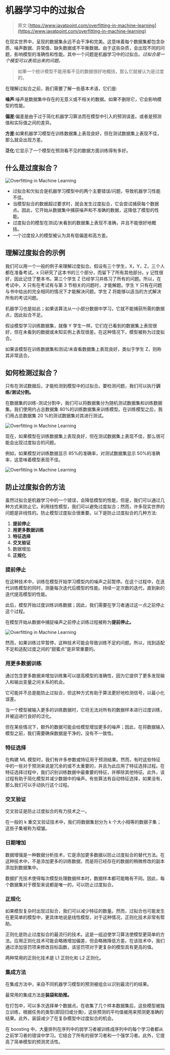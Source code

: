 # 机器学习中的过拟合

> 原文:[https://www.javatpoint.com/overfitting-in-machine-learning](https://www.javatpoint.com/overfitting-in-machine-learning)

在现实世界中，呈现的数据集永远不会干净和完美。这意味着每个数据集都包含杂质、噪声数据、异常值、缺失数据或不平衡数据。由于这些杂质，会出现不同的问题，影响模型的准确性和性能。其中一个问题是机器学习中的过拟合。*过拟合是一个模型可以表现出来的问题。*

> 如果一个统计模型不能用看不见的数据很好地概括，那么它就被认为是过度的。

在理解过拟合之前，我们需要了解一些基本术语，它们是:

**噪声**:噪声是数据集中存在的无意义或不相关的数据。如果不删除它，它会影响模型的性能。

**偏差**:偏差是由于过于简化机器学习算法而在模型中引入的预测误差。或者是预测值和实际值之间的差异。

**方差**:如果机器学习模型在训练数据集上表现良好，但在测试数据集上表现不佳，那么就会出现方差。

**泛化**:它显示了一个模型在预测看不见的数据方面训练得有多好。

## 什么是过度拟合？

![Overfitting in Machine Learning](../Images/8c4bc84a9de9c528b560a3ded39fae0b.png)

*   过拟合和欠拟合是机器学习模型中的两个主要错误/问题，导致机器学习性能不佳。
*   当模型拟合的数据超过要求时，就会发生过度拟合，它会尝试捕获每个数据点。因此，它开始从数据集中捕获噪声和不准确的数据，这降低了模型的性能。
*   过度拟合的模型在测试/未看到的数据集上表现不准确，并且不能很好地概括。
*   一个过度投入的模型被认为具有低偏差和高方差。

## 理解过度拟合的示例

我们可以用一个一般的例子来理解过度拟合。假设有三个学生，X，Y，Z，三个人都在准备考试。x 只研究了这本书的三个部分，而留下了所有其他部分。y 记性很好，因此记住了整本书。第三个学生 Z 已经学习并练习了所有的问题。所以，在考试中，X 只有在考试有与第 3 节相关的问题时，才能解题。学生 Y 只有在问题与书中给出的完全相同的情况下才能解决问题。学生 Z 将能够以适当的方式解决所有的考试问题。

机器学习也是如此；如果该算法从一小部分数据中学习，它就不能捕获所需的数据点，因此拟合不足。

假设模型学习训练数据集，就像 Y 学生一样。它们在已看到的数据集上表现很好，但在未看到的数据或未知实例上表现很差。在这种情况下，模型被称为过度拟合。

如果该模型在训练数据集和测试/未查看数据集上表现良好，类似于学生 Z，则称其非常适合。

## 如何检测过拟合？

只有在测试数据后，才能检测到模型中的过拟合。要检测问题，我们可以执行**训练/测试分割。**

在数据集的训练-测试分割中，我们可以将数据集分为随机测试数据集和训练数据集。我们使用约占总数据集 80%的训练数据集来训练模型。在训练模型之后，我们用占总数据集 20 %的测试数据集对其进行测试。

![Overfitting in Machine Learning](../Images/1a3fe12eb8e35336b346e7445f08ba75.png)

现在，如果模型在训练数据集上表现良好，但在测试数据集上表现不佳，那么很可能会出现过度拟合的问题。

例如，如果模型对训练数据显示 85%的准确率，对测试数据集显示 50%的准确率，这意味着模型表现不佳。

![Overfitting in Machine Learning](../Images/09b39d443f59232cf6b610c4bb6a5b84.png)

## 防止过度拟合的方法

虽然过拟合是机器学习中的一个错误，会降低模型的性能，但是，我们可以通过几种方式来防止它。利用线性模型，我们可以避免过度拟合；然而，许多现实世界的问题是非线性的。防止模型过度拟合很重要。以下是防止过度拟合的几种方法:

1.  **提前停止**
2.  **用更多数据训练**
3.  **特征选择**
4.  **交叉验证**
5.  数据增加
6.  **正规化**

### 提前停止

在这种技术中，训练在模型开始学习模型内的噪声之前暂停。在这个过程中，在迭代训练模型的同时，测量每次迭代后模型的性能。持续一定次数的迭代，直到新的迭代提高模型的性能。

此后，模型开始过度训练训练数据；因此，我们需要在学习者通过这一点之前停止这个过程。

在模型开始从数据中捕捉噪声之前停止训练过程被称为**提前停止。**

![Overfitting in Machine Learning](../Images/baf6758a3240e8c4e7b01360853b5003.png)

然而，如果训练过早暂停，这种技术可能会导致训练不足的问题。所以，找到适配不足和适配过度之间的“甜蜜点”是非常重要的。

### 用更多数据训练

通过包含更多数据来增加训练集可以提高模型的准确性，因为它提供了更多发现输入和输出变量之间关系的机会。

它可能并不总是能防止过拟合，但这种方式有助于算法更好地检测信号，以最小化误差。

当一个模型被输入更多的训练数据时，它将无法对所有的数据样本进行过度训练，并被迫进行良好的泛化。

但在某些情况下，额外的数据可能会给模型增加更多的噪声；因此，在将数据输入模型之前，我们需要确保数据是干净的，没有不一致性。

### 特征选择

在构建 ML 模型时，我们有许多参数或特征用于预测结果。然而，有时这些特征中的一些对于预测来说是冗余的或不太重要的，并且为此应用了特征选择过程。在特征选择过程中，我们识别训练数据中最重要的特征，并移除其他特征。此外，该过程有助于简化模型并减少数据中的噪声。有些算法有自动特征选择，如果没有，那么我们可以手动执行这个过程。

### 交叉验证

交叉验证是防止过度拟合的有力技术之一。

在一般的 k 重交叉验证技术中，我们将数据集划分为 k 个大小相等的数据子集；这些子集被称为褶皱。

### 日期增加

数据增强是一种数据分析技术，它是添加更多数据以防止过度拟合的替代方法。在这种技术中，不是添加更多的训练数据，而是将已经存在的数据的稍微修改的副本添加到数据集中。

数据扩充技术使得每次模型处理数据样本时，数据样本都可能略有不同。因此，每个数据集对于模型来说都是唯一的，可以防止过度拟合。

### 正规化

如果模型复杂时出现过拟合，我们可以减少特征的数量。然而，过拟合也可能发生在更简单的模型中，更具体地说是线性模型，对于这种情况，正则化技术非常有帮助。

正则化是防止过度拟合的最流行的技术。这是一组迫使学习算法使模型更简单的方法。应用正则化技术可能会略微增加偏差，但会略微降低方差。在该技术中，我们通过添加惩罚项来修改目标函数，该惩罚项对于更复杂的模型具有更高的值。

两种常用的正则化技术是 L1 正则化和 L2 正则化。

### 集成方法

在集成方法中，来自不同机器学习模型的预测被组合以识别最流行的结果。

最常用的集成方法是**装袋和助推。**

在打包中，可以多次选择单个数据点。在收集了几个样本数据集后，这些模型被独立训练，根据任务的类型(即回归或分类)，这些预测的平均值被用来预测更准确的结果。此外，装袋减少了在复杂模型中过度拟合的机会。

在 boosting 中，大量排列在序列中的弱学习者被训练成序列中的每个学习者都从之前学习者的错误中学习。它结合了所有的弱学习者和一个强学习者。此外，它提高了简单模型的预测灵活性。

* * *